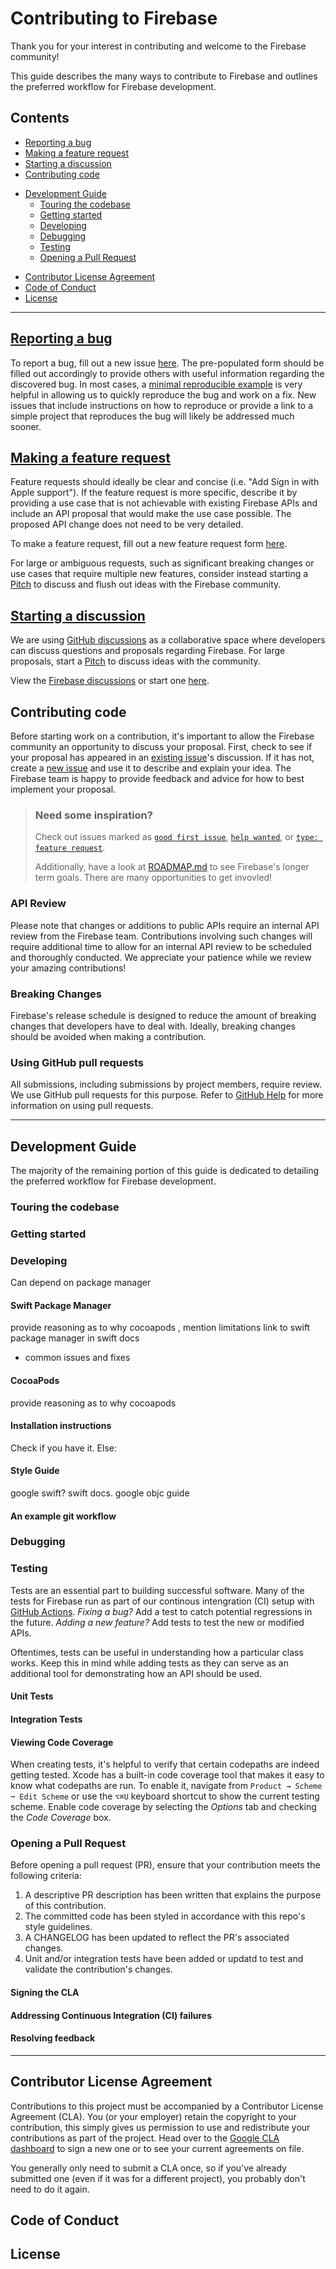 # Contributing to Firebase

Thank you for your interest in contributing and welcome to the Firebase community! <!-- Sparky? -->

This guide describes the many ways to contribute to Firebase and outlines the preferred 
workflow for Firebase development.


## Contents
* [Reporting a bug](#reporting-a-bug)
* [Making a feature request](#making-a-feature-request)
* [Starting a discussion](#starting-a-discussion)
* [Contributing code](#contributing-code)
- [Development Guide](#development-guide)
    * [Touring the codebase](#touring-the-codebase)
    * [Getting started](#getting-started)
    * [Developing](#developing)
    * [Debugging](#debugging)
    * [Testing](#testing)
    * [Opening a Pull Request](#opening-a-pull-request)
* [Contributor License Agreement](#contributor-license-agreement)
* [Code of Conduct](#code-of-conduct)
* [License](#license)

----
<!-- Ways to contribute -->

## [Reporting a bug][bug]
To report a bug, fill out a new issue [here][bug]. The pre-populated form should be filled out accordingly to
provide others with useful information regarding the discovered bug. In most cases, a [minimal reproducible
example] is very helpful in allowing us to quickly reproduce the bug and work on a fix. New issues that include
instructions on how to reproduce or provide a link to a simple project that reproduces the bug will likely be
addressed much sooner.

## [Making a feature request][feature-request]
Feature requests should ideally be clear and concise (i.e. "Add Sign in with Apple support").
If the feature request is more specific, describe it by providing a use case that is not achievable with
existing Firebase APIs and include an API proposal that would make the use case possible. The proposed API
change does not need to be very detailed.

To make a feature request, fill out a new feature request form [here][feature-request].

For large or ambiguous requests, such as significant breaking changes or use cases that require multiple new 
features, consider instead starting a [Pitch][pitch-discussions] to discuss and flush out ideas with the
Firebase community.

## [Starting a discussion][new-discussion]
We are using [GitHub discussions][discussions-docs] as a collaborative space where developers can discuss
questions and proposals regarding Firebase. For large proposals, start a [Pitch][pitch-discussions] to discuss
ideas with the community.

View the [Firebase discussions][discussions] or start one [here][new-discussion].

## Contributing code
Before starting work on a contribution, it's important to allow the Firebase community an opportunity to discuss
your proposal. First, check to see if your proposal has appeared in an [existing issue]'s discussion. If it has
not, create a [new issue] and use it to describe and explain your idea. The Firebase team is happy to provide
feedback and advice for how to best implement your proposal.

> ### Need some inspiration?
>
> Check out issues marked as  [`good first issue`][good-first-issue],  [`help wanted`][help-wanted], or
> [`type: feature request`][feature-requests].
> 
> Additionally, have a look at [ROADMAP.md](./ROADMAP.md) to see Firebase's longer term goals. There are many
> opportunities to get invovled!

### API Review
Please note that changes or additions to public APIs require an internal API review from the Firebase team. Contributions involving such changes will require additional time to allow for an internal API review to be scheduled and thoroughly conducted. We appreciate your patience while we review your amazing contributions!

### Breaking Changes
Firebase's release schedule is designed to reduce the amount of breaking changes that developers have to deal  with. Ideally, breaking changes should be avoided when making a contribution.

### Using GitHub pull requests
All submissions, including submissions by project members, require review. We use GitHub pull requests for 
this purpose. Refer to [GitHub Help] for more information on using pull requests.

----
<!-- Development Guide -->

## Development Guide
The majority of the remaining portion of this guide is dedicated to detailing the preferred workflow for Firebase
development.

### Touring the codebase
<!-- Provide visual tour of key areas of the codebase. -->

### Getting started


### Developing
Can depend on package manager

#### **Swift Package Manager**
provide reasoning as to why cocoapods , mention limitations
link to swift package manager in swift docs

- common issues and fixes

#### **CocoaPods**
provide reasoning as to why cocoapods 
#### Installation instructions
Check if you have it. Else: 

#### **Style Guide**
google swift? swift docs. google objc guide

#### **An example git workflow**


### Debugging


### Testing
Tests are an essential part to building successful software. Many of the tests for Firebase run as part of our continous intengration (CI) setup with [GitHub Actions]. _Fixing a bug?_ Add a test to catch potential regressions in the future. _Adding a new feature?_ Add tests to test the new or modified APIs.

Oftentimes, tests can be useful in understanding how a particular class works. Keep this in mind while adding tests as they can serve as an additional tool for demonstrating how an API should be used.

#### Unit Tests

#### Integration Tests

#### Viewing Code Coverage
When creating tests, it's helpful to verify that certain codepaths are indeed getting tested. Xcode has a built-in
code coverage tool that makes it easy to know what codepaths are run. To enable it, navigate from 
`Product → Scheme ➞ Edit Scheme` or use the `⌥⌘U` keyboard shortcut to show the current testing scheme. Enable
code coverage by selecting the _Options_ tab and checking the _Code Coverage_ box.

<!-- TODO: Insert picture of enabling code coverage. -->




### Opening a Pull Request
Before opening a pull request (PR), ensure that your contribution meets the following criteria:
1. A descriptive PR description has been written that explains the purpose of this contribution.
2. The committed code has been styled in accordance with this repo's style guidelines.
3. A CHANGELOG has been updated to reflect the PR's associated changes. 
4. Unit and/or integration tests have been added or updatd to test and validate the contribution's changes.


<!-- TODO: add picture of opening a PR -->

#### Signing the CLA

#### Addressing Continuous Integration (CI) failures

#### Resolving feedback



----

## Contributor License Agreement

Contributions to this project must be accompanied by a Contributor License
Agreement (CLA). You (or your employer) retain the copyright to your contribution,
this simply gives us permission to use and redistribute your contributions as
part of the project. Head over to the [Google CLA dashboard] to sign a new one or to see your current agreements on file.

You generally only need to submit a CLA once, so if you've already submitted one
(even if it was for a different project), you probably don't need to do it
again.

## Code of Conduct
<!-- TODO: link to code of conduct and remind people to be kind and respectful. -->

## License
<!-- TODO: state license and link to LICENSE. -->


<!-- ---------------------------------- -->
<!-- Identifiers, in alphabetical order -->
[bug]: https://github.com/firebase/firebase-ios-sdk/issues/new?assignees=&labels=&template=bug_report.md
[discussions]: https://github.com/firebase/firebase-ios-sdk/discussions
[discussions-docs]: https://docs.github.com/en/discussions
[existing issue]: https://github.com/firebase/firebase-ios-sdk/issues
[feature-request]: https://github.com/firebase/firebase-ios-sdk/issues/new?assignees=&labels=type%3A+feature+request&template=feature_request.md
[feature-requests]: https://github.com/firebase/firebase-ios-sdk/issues?q=is%3Aopen+is%3Aissue+label%3A%22type%3A+feature+request%22
[GitHub Actions]: https://docs.github.com/en/actions
[GitHub Help]: https://help.github.com/articles/about-pull-requests/
[good-first-issue]: https://github.com/firebase/firebase-ios-sdk/issues?q=is%3Aopen+is%3Aissue+label%3A%22good+first+issue%22
[Google CLA dashboard]: https://cla.developers.google.com
[help-wanted]: https://github.com/firebase/firebase-ios-sdk/issues?q=is%3Aopen+is%3Aissue+label%3A%22help+wanted%22
[new-discussion]: https://github.com/firebase/firebase-ios-sdk/discussions/new
[new issue]: https://github.com/firebase/firebase-ios-sdk/issues/new/choose
[minimal reproducible example]: https://stackoverflow.com/help/minimal-reproducible-example
[pitch-discussions]: https://github.com/firebase/firebase-ios-sdk/discussions/categories/pitches